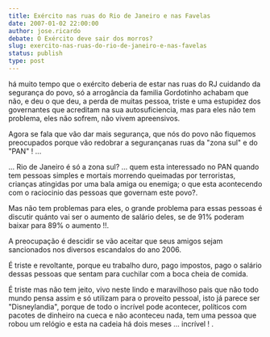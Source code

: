 ```yaml
---
title: Exército nas ruas do Rio de Janeiro e nas Favelas
date: 2007-01-02 22:00:00
author: jose.ricardo
debate: O Exército deve sair dos morros?
slug: exercito-nas-ruas-do-rio-de-janeiro-e-nas-favelas
status: publish 
type: post
---
```


há muito tempo que o exército deberia de estar nas ruas do RJ cuidando da segurança do povo, só a arrogância da familia Gordotinho achabam que não, e deu o que deu, a perda de muitas pessoa, triste e uma estupidez dos governantes que acreditam na sua autosuficiencia, mas para eles não tem problema, eles não sofrem, não vivem apreensivos.  

Agora se fala que vão dar mais segurança, que nós do povo não fiquemos preocupados porque vão redobrar a segurançanas ruas da "zona sul" e do "PAN" ! ...  

... Rio de Janeiro é só a zona sul? ... quem esta interessado no PAN quando tem pessoas simples e mortais morrendo queimadas por terroristas, crianças atingidas por uma bala amiga ou enemiga; o que esta acontecendo com o raciocinio das pessoas que governam este povo?.  

Mas não tem problemas para eles, o grande problema para essas pessoas é discutir quánto vai ser o aumento de salário deles, se de 91% poderam baixar para 89% o aumento !!.  

A preocupação é descidir se vão aceitar que seus amigos sejam sancionados nos diversos escandalos do ano 2006.  

É triste e revoltante, porque eu trabalho duro, pago impostos, pago o salário dessas pessoas que sentam para cuchilar com a boca cheia de comida.  

É triste mas não tem jeito, vivo neste lindo e maravilhoso pais que não todo mundo pensa assim e só utilizam para o proveito pessoal, isto já parece ser "Disneylandia", porque de todo o incrível pode acontecer, políticos com pacotes de dinheiro na cueca e não aconteceu nada, tem uma pessoa que robou um relógio e esta na cadeia há dois meses ... incrível ! .
